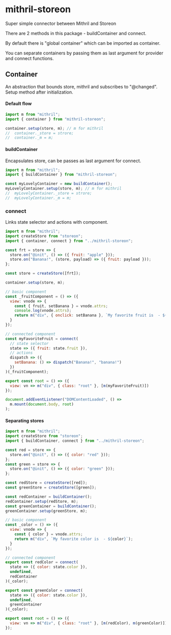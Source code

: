 # mithril-storeon

Super simple connector between Mithril and Storeon

There are 2 methods in this package - buildContainer and connect.

By default there is "global container" which can be imported as container.

You can separate containers by passing them as last argument for provider and connect functions.

## Container

An abstraction that bounds store, mithril and subscribes to "@changed".
Setup method after initialization.

#### Default flow

```javascript
import m from "mithril";
import { container } from "mithril-storeon";

container.setup(store, m); // m for mithril
//  container._store = strore;
//  container._m = m;
```

#### buildContainer

Encapsulates store, can be passes as last argument for connect.

```javascript
import m from "mithril";
import { buildContainer } from "mithril-storeon";

const myLovelyContainer = new buildContainer();
myLovelyContainer.setup(store, m); // m for mithril
//  myLovelyContainer._store = strore;
//  myLovelyContainer._m = m;
```

### connect

Links state selector and actions with component.

```javascript
import m from "mithril";
import createStore from "storeon";
import { container, connect } from "../mithril-storeon";

const frt = store => {
  store.on("@init", () => ({ fruit: "apple" }));
  store.on("Banana!", (store, payload) => ({ fruit: payload }));
};

const store = createStore([frt]);

container.setup(store, m);

// basic component
const _fruitComponent = () => ({
  view: vnode => {
    const { fruit, setBanana } = vnode.attrs;
    console.log(vnode.attrs);
    return m("div", { onclick: setBanana }, `My favorite fruit is  - ${fruit}`);
  }
});

// connected component
const myFavoriteFruit = connect(
  // state selector
  state => ({ fruit: state.fruit }),
  // actions
  dispatch => ({
    setBanana: () => dispatch("Banana!", "banana!")
  })
)(_fruitComponent);

export const root = () => ({
  view: vn => m("div", { class: "root" }, [m(myFavoriteFruit)])
});

document.addEventListener("DOMContentLoaded", () =>
  m.mount(document.body, root)
);

```

#### Separating stores

```javascript
import m from "mithril";
import createStore from "storeon";
import { buildContainer, connect } from "../mithril-storeon";

const red = store => {
  store.on("@init", () => ({ color: "red" }));
};
const green = store => {
  store.on("@init", () => ({ color: "green" }));
};

const redStore = createStore([red]);
const greenStore = createStore([green]);

const redContainer = buildContainer();
redContainer.setup(redStore, m);
const greenContainer = buildContainer();
greenContainer.setup(greenStore, m);

// basic component
const _color = () => ({
  view: vnode => {
    const { color } = vnode.attrs;
    return m("div", `My favorite color is  - ${color}`);
  }
});

// connected component
export const redColor = connect(
  state => ({ color: state.color }),
  undefined,
  redContainer
)(_color);

export const greenColor = connect(
  state => ({ color: state.color }),
  undefined,
  greenContainer
)(_color);

export const root = () => ({
  view: vn => m("div", { class: "root" }, [m(redColor), m(greenColor)])
});
```
